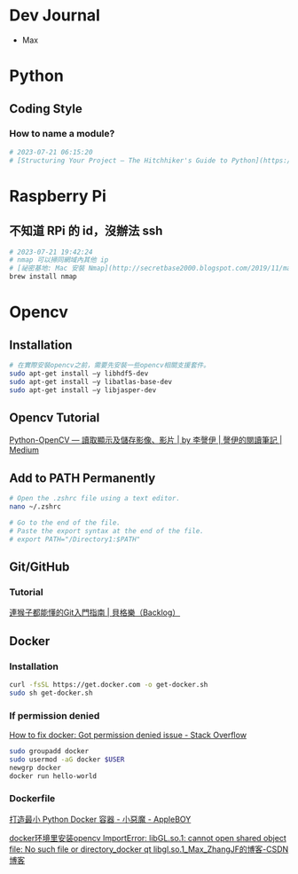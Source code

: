 # Dev Journal
- Max
# Python

## Coding Style

### How to name a module?
```bash
# 2023-07-21 06:15:20
# [Structuring Your Project — The Hitchhiker's Guide to Python](https://docs.python-guide.org/writing/structure/)
```

# Raspberry Pi
## 不知道 RPi 的 id，沒辦法 ssh

```bash
# 2023-07-21 19:42:24
# nmap 可以掃同網域內其他 ip
# [祕密基地: Mac 安裝 Nmap](http://secretbase2000.blogspot.com/2019/11/mac-nmap.html)
brew install nmap
```


# Opencv

## Installation

```bash
# 在實際安裝opencv之前，需要先安裝一些opencv相關支援套件。
sudo apt-get install –y libhdf5-dev
sudo apt-get install –y libatlas-base-dev
sudo apt-get install –y libjasper-dev


```


## Opencv Tutorial

[Python-OpenCV — 讀取顯示及儲存影像、影片 | by 李謦伊 | 謦伊的閱讀筆記 | Medium](https://medium.com/ching-i/python-opencv-%E8%AE%80%E5%8F%96%E9%A1%AF%E7%A4%BA%E5%8F%8A%E5%84%B2%E5%AD%98%E5%BD%B1%E5%83%8F-%E5%BD%B1%E7%89%87-ee3701c454da)

## Add to PATH Permanently

```bash
# Open the .zshrc file using a text editor.
nano ~/.zshrc

# Go to the end of the file.
# Paste the export syntax at the end of the file. 
# export PATH="/Directory1:$PATH"
```

## Git/GitHub

### Tutorial

[連猴子都能懂的Git入門指南 | 貝格樂（Backlog）](https://backlog.com/git-tutorial/tw/)


## Docker

### Installation
```bash
curl -fsSL https://get.docker.com -o get-docker.sh
sudo sh get-docker.sh
```

### If permission denied
[How to fix docker: Got permission denied issue - Stack Overflow](https://stackoverflow.com/questions/48957195/how-to-fix-docker-got-permission-denied-issue)
```bash
sudo groupadd docker
sudo usermod -aG docker $USER
newgrp docker
docker run hello-world
```

### Dockerfile

[打造最小 Python Docker 容器 - 小惡魔 - AppleBOY](https://blog.wu-boy.com/2021/07/building-minimal-docker-containers-for-python-applications/)


[docker环境里安装opencv ImportError: libGL.so.1: cannot open shared object file: No such file or directory\_docker qt libgl.so.1\_Max\_ZhangJF的博客-CSDN博客](https://blog.csdn.net/Max_ZhangJF/article/details/108920050)

